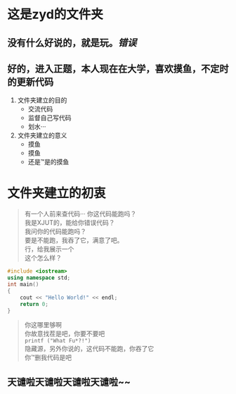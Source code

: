 # 这是zyd的文件夹
## 没有什么好说的，就是玩。***错误***
## 好的，进入正题，本人现在在大学，喜欢摸鱼，不定时的更新代码  
1. 文件夹建立的目的
    * 交流代码
    * 监督自己写代码
    * 划水···
2. 文件夹建立的意义
    * 摸鱼
    * 摸鱼
    * 还是™是的摸鱼

# 文件夹建立的初衷  
> 有一个人前来查代码···
> 你这代码能跑吗？  
> 我是XJUT的，能给你错误代码？  
> 我问你的代码能跑吗？  
> 要是不能跑，我吞了它，满意了吧。  
> 行，给我展示一个  
> 这个怎么样？  
~~~C++
#include <iostream>
using namespace std;
int main()
{
    cout << "Hello World!" << endl;
    return 0;
}
~~~
> 你这哪里够啊      
> 你故意找茬是吧，你要不要吧    
`printf ("What Fu*?!")`  
> 隐藏源，另外你说的，这代码不能跑，你吞了它  
> 你™删我代码是吧  
  ## 天谴啦天谴啦天谴啦天谴啦~~  







